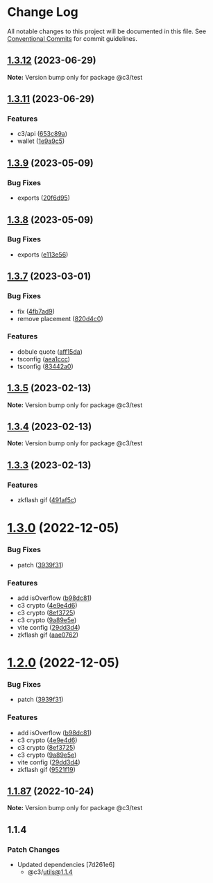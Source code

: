 # Change Log

All notable changes to this project will be documented in this file. See [Conventional Commits](https://conventionalcommits.org) for commit guidelines.

## [1.3.12](https://github.com/che3vinci/c3/compare/@c3/test@1.3.11...@c3/test@1.3.12) (2023-06-29)

**Note:** Version bump only for package @c3/test

## [1.3.11](https://github.com/che3vinci/c3/compare/@c3/test@1.3.9...@c3/test@1.3.11) (2023-06-29)

### Features

- c3/api ([653c89a](https://github.com/che3vinci/c3/commit/653c89a6d74fcddf2e80c555813d7dfc80f8b5fb))
- wallet ([1e9a9c5](https://github.com/che3vinci/c3/commit/1e9a9c517fa6e480985218f98af36fdbeedc11a6))

## [1.3.9](https://github.com/che3vinci/c3/compare/@c3/test@1.3.8...@c3/test@1.3.9) (2023-05-09)

### Bug Fixes

- exports ([20f6d95](https://github.com/che3vinci/c3/commit/20f6d95b2abde328befe989e49dc2889a2a8c2bf))

## [1.3.8](https://github.com/che3vinci/c3/compare/@c3/test@1.3.7...@c3/test@1.3.8) (2023-05-09)

### Bug Fixes

- exports ([e113e56](https://github.com/che3vinci/c3/commit/e113e56172b939439d4e073ae7e103bb1fa155d2))

## [1.3.7](https://github.com/che3vinci/c3/compare/@c3/test@1.3.5...@c3/test@1.3.7) (2023-03-01)

### Bug Fixes

- fix ([4fb7ad9](https://github.com/che3vinci/c3/commit/4fb7ad97fb60c417f543d7d5435827cc66c12c2d))
- remove placement ([820d4c0](https://github.com/che3vinci/c3/commit/820d4c05c5858ac4da4150721afb42b016d46323))

### Features

- dobule quote ([aff15da](https://github.com/che3vinci/c3/commit/aff15dae3f43ca86185abd8ec257aef68cf8d41b))
- tsconfig ([aea1ccc](https://github.com/che3vinci/c3/commit/aea1ccc7d62652a10355425b024c4953ece0a95a))
- tsconfig ([83442a0](https://github.com/che3vinci/c3/commit/83442a034df288475293802f6f82ed809f568897))

## [1.3.5](https://github.com/che3vinci/c3/compare/@c3/test@1.3.4...@c3/test@1.3.5) (2023-02-13)

**Note:** Version bump only for package @c3/test

## [1.3.4](https://github.com/che3vinci/c3/compare/@c3/test@1.3.3...@c3/test@1.3.4) (2023-02-13)

**Note:** Version bump only for package @c3/test

## [1.3.3](https://github.com/che3vinci/c3/compare/@c3/test@1.3.0...@c3/test@1.3.3) (2023-02-13)

### Features

- zkflash gif ([491af5c](https://github.com/che3vinci/c3/commit/491af5c86e204eb64d62d5ff2b509e0b0e6f4484))

# [1.3.0](https://github.com/che3vinci/c3/compare/@c3/test@1.1.87...@c3/test@1.3.0) (2022-12-05)

### Bug Fixes

- patch ([3939f31](https://github.com/che3vinci/c3/commit/3939f315935f83e771baea9974b28b5c16a3de0b))

### Features

- add isOverflow ([b98dc81](https://github.com/che3vinci/c3/commit/b98dc814ac23f92f4c04719331946c1ec3de6f8a))
- c3 crypto ([4e9e4d6](https://github.com/che3vinci/c3/commit/4e9e4d62ceaf3175224e262c765a44d3a92abec7))
- c3 crypto ([8ef3725](https://github.com/che3vinci/c3/commit/8ef37258432fedd274a65602911d3b4afff72352))
- c3 crypto ([9a89e5e](https://github.com/che3vinci/c3/commit/9a89e5ed06e5d5fb11c35e7af391bc04a20dfd4a))
- vite config ([29dd3d4](https://github.com/che3vinci/c3/commit/29dd3d4ba66cd462b6cb02e389b2b5d25bbad6c2))
- zkflash gif ([aae0762](https://github.com/che3vinci/c3/commit/aae0762161753d645be1458e8f0ace77cdbbb504))

# [1.2.0](https://github.com/che3vinci/c3/compare/@c3/test@1.1.87...@c3/test@1.2.0) (2022-12-05)

### Bug Fixes

- patch ([3939f31](https://github.com/che3vinci/c3/commit/3939f315935f83e771baea9974b28b5c16a3de0b))

### Features

- add isOverflow ([b98dc81](https://github.com/che3vinci/c3/commit/b98dc814ac23f92f4c04719331946c1ec3de6f8a))
- c3 crypto ([4e9e4d6](https://github.com/che3vinci/c3/commit/4e9e4d62ceaf3175224e262c765a44d3a92abec7))
- c3 crypto ([8ef3725](https://github.com/che3vinci/c3/commit/8ef37258432fedd274a65602911d3b4afff72352))
- c3 crypto ([9a89e5e](https://github.com/che3vinci/c3/commit/9a89e5ed06e5d5fb11c35e7af391bc04a20dfd4a))
- vite config ([29dd3d4](https://github.com/che3vinci/c3/commit/29dd3d4ba66cd462b6cb02e389b2b5d25bbad6c2))
- zkflash gif ([9521f19](https://github.com/che3vinci/c3/commit/9521f1910994df4cf96943f448be336d13d1f1a0))

## [1.1.87](https://github.com/che3vinci/c3/compare/@c3/test@1.1.86...@c3/test@1.1.87) (2022-10-24)

**Note:** Version bump only for package @c3/test

## 1.1.4

### Patch Changes

- Updated dependencies [7d261e6]
  - @c3/utils@1.1.4
